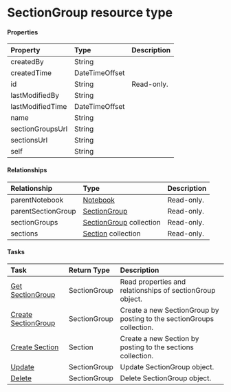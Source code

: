 # SectionGroup resource type



#### Properties
| Property	   | Type	|Description|
|:---------------|:--------|:----------|
|createdBy|String||
|createdTime|DateTimeOffset||
|id|String| Read-only.|
|lastModifiedBy|String||
|lastModifiedTime|DateTimeOffset||
|name|String||
|sectionGroupsUrl|String||
|sectionsUrl|String||
|self|String||

#### Relationships
| Relationship | Type	|Description|
|:---------------|:--------|:----------|
|parentNotebook|[Notebook](notebook.md)| Read-only.|
|parentSectionGroup|[SectionGroup](sectiongroup.md)| Read-only.|
|sectionGroups|[SectionGroup](sectiongroup.md) collection| Read-only.|
|sections|[Section](section.md) collection| Read-only.|

#### Tasks

| Task		   | Return Type	|Description|
|:---------------|:--------|:----------|
|[Get SectionGroup](../api/sectiongroup_get.md) | SectionGroup |Read properties and relationships of sectionGroup object.|
|[Create SectionGroup]((../api/sectiongroup_post_sectiongroups.md)) |SectionGroup| Create a new SectionGroup by posting to the sectionGroups collection.|
|[Create Section]((../api/sectiongroup_post_sections.md)) |Section| Create a new Section by posting to the sections collection.|
|[Update](../api/sectiongroup_update.md) | SectionGroup	|Update SectionGroup object. |
|[Delete](../api/sectiongroup_delete.md) | SectionGroup	|Delete SectionGroup object. |
